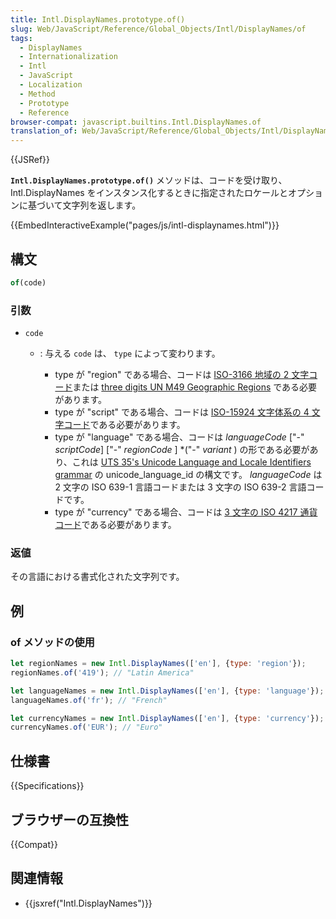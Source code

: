 ```yaml
---
title: Intl.DisplayNames.prototype.of()
slug: Web/JavaScript/Reference/Global_Objects/Intl/DisplayNames/of
tags:
  - DisplayNames
  - Internationalization
  - Intl
  - JavaScript
  - Localization
  - Method
  - Prototype
  - Reference
browser-compat: javascript.builtins.Intl.DisplayNames.of
translation_of: Web/JavaScript/Reference/Global_Objects/Intl/DisplayNames/of
---
```

{{JSRef}}

**`Intl.DisplayNames.prototype.of()`** メソッドは、コードを受け取り、Intl.DisplayNames をインスタンス化するときに指定されたロケールとオプションに基づいて文字列を返します。

{{EmbedInteractiveExample("pages/js/intl-displaynames.html")}}

<!-- The source for this interactive example is stored in a GitHub repository. If you'd like to contribute to the interactive examples project, please clone https://github.com/mdn/interactive-examples and send us a pull request. -->

## 構文

```js
of(code)
```

### 引数

- `code`

  - : 与える `code` は、 `type` によって変わります。

    - type が "region" である場合、コードは [ISO-3166 地域の 2 文字コード](https://www.iso.org/iso-3166-country-codes.html)または [three digits UN M49 Geographic Regions](https://unstats.un.org/unsd/methodology/m49/) である必要があります。
    - type が "script" である場合、コードは [ISO-15924 文字体系の 4 文字コード](https://unicode.org/iso15924/iso15924-codes.html)である必要があります。
    - type が "language" である場合、コードは _languageCode_ \["-" _scriptCode_] \["-" _regionCode_ ] \*("-" _variant_ ) の形である必要があり、これは [UTS 35's Unicode Language and Locale Identifiers grammar](https://unicode.org/reports/tr35/#Unicode_language_identifier) の unicode_language_id の構文です。 _languageCode_ は 2 文字の ISO 639-1 言語コードまたは 3 文字の ISO 639-2 言語コードです。
    - type が "currency" である場合、コードは [3 文字の ISO 4217 通貨コード](https://www.iso.org/iso-4217-currency-codes.html)である必要があります。

### 返値

その言語における書式化された文字列です。

## 例

### of メソッドの使用

```js
let regionNames = new Intl.DisplayNames(['en'], {type: 'region'});
regionNames.of('419'); // "Latin America"

let languageNames = new Intl.DisplayNames(['en'], {type: 'language'});
languageNames.of('fr'); // "French"

let currencyNames = new Intl.DisplayNames(['en'], {type: 'currency'});
currencyNames.of('EUR'); // "Euro"
```

## 仕様書

{{Specifications}}

## ブラウザーの互換性

{{Compat}}

## 関連情報

- {{jsxref("Intl.DisplayNames")}}
